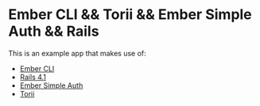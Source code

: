 # Ember CLI && Torii && Ember Simple Auth && Rails

This is an example app that makes use of:

* [Ember CLI](https://github.com/stefanpenner/ember-cli)
* [Rails 4.1](http://rubyonrails.org/)
* [Ember Simple Auth](https://github.com/simplabs/ember-simple-auth)
* [Torii](https://github.com/Vestorly/torii)
